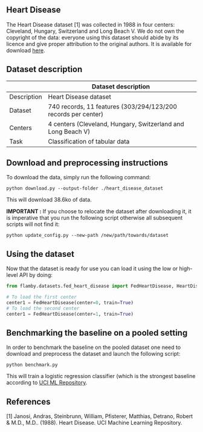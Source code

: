 ## Heart Disease

The Heart Disease dataset [1] was collected in 1988 in four centers:
Cleveland, Hungary, Switzerland and Long Beach V. We do not own the
copyright of the data: everyone using this dataset should abide by its
licence and give proper attribution to the original authors. It is
available for download
[here](https://archive-beta.ics.uci.edu/ml/datasets/heart+disease).


## Dataset description

|                   | Dataset description
| ----------------- | -----------------------------------------------
| Description       | Heart Disease dataset
| Dataset           | 740 records, 11 features (303/294/123/200 records per center)
| Centers           | 4 centers (Cleveland, Hungary, Switzerland and Long Beach V)
| Task              | Classification of tabular data


## Download and preprocessing instructions

To download the data, simply run the following command:
```
python download.py --output-folder ./heart_disease_dataset
```
This will download 38.6ko of data.

**IMPORTANT :** If you choose to relocate the dataset after downloading it, it is
imperative that you run the following script otherwise all subsequent scripts will not find it:
```
python update_config.py --new-path /new/path/towards/dataset
```

## Using the dataset

Now that the dataset is ready for use you can load it using the low or high-level API
by doing:
```python
from flamby.datasets.fed_heart_disease import FedHeartDisease, HeartDiseaseRaw

# To load the first center
center1 = FedHeartDisease(center=0, train=True)
# To load the second center
center1 = FedHeartDisease(center=1, train=True)
```

## Benchmarking the baseline on a pooled setting

In order to benchmark the baseline on the pooled dataset one need to download and preprocess the dataset and launch the following script:
```
python benchmark.py
```
This will train a logistic regression classifier (which is the strongest baseline according to [UCI ML Repository](https://archive-beta.ics.uci.edu/ml/datasets/heart+disease).


## References

[1] Janosi, Andras, Steinbrunn, William, Pfisterer, Matthias, Detrano,
Robert & M.D., M.D.. (1988). Heart Disease. UCI Machine Learning
Repository.
